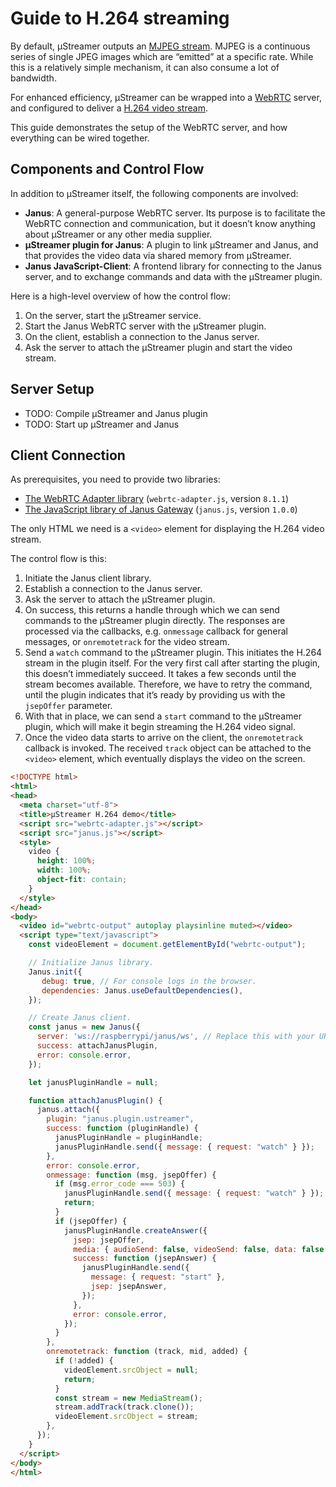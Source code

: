 # Guide to H.264 streaming

By default, µStreamer outputs an [MJPEG stream](https://en.wikipedia.org/wiki/Motion_JPEG). MJPEG is a continuous series of single JPEG images which are “emitted” at a specific rate. While this is a relatively simple mechanism, it can also consume a lot of bandwidth.

For enhanced efficiency, µStreamer can be wrapped into a [WebRTC](https://en.wikipedia.org/wiki/WebRTC) server, and configured to deliver a [H.264 video stream](https://en.wikipedia.org/wiki/Advanced_Video_Coding).

This guide demonstrates the setup of the WebRTC server, and how everything can be wired together.

## Components and Control Flow

In addition to µStreamer itself, the following components are involved:

- **Janus**: A general-purpose WebRTC server. Its purpose is to facilitate the WebRTC connection and communication, but it doesn’t know anything about µStreamer or any other media supplier.
- **µStreamer plugin for Janus**: A plugin to link µStreamer and Janus, and that provides the video data via shared memory from µStreamer.
- **Janus JavaScript-Client**: A frontend library for connecting to the Janus server, and to exchange commands and data with the µStreamer plugin.

Here is a high-level overview of how the control flow:

1. On the server, start the µStreamer service.
1. Start the Janus WebRTC server with the µStreamer plugin.
1. On the client, establish a connection to the Janus server.
1. Ask the server to attach the µStreamer plugin and start the video stream.

## Server Setup

- TODO: Compile µStreamer and Janus plugin
- TODO: Start up µStreamer and Janus

## Client Connection

As prerequisites, you need to provide two libraries:

- [The WebRTC Adapter library](https://github.com/webrtchacks/adapter) (`webrtc-adapter.js`, version `8.1.1`)
- [The JavaScript library of Janus Gateway](https://github.com/meetecho/janus-gateway) (`janus.js`, version `1.0.0`)

The only HTML we need is a `<video>` element for displaying the H.264 video stream.

The control flow is this:

1. Initiate the Janus client library.
1. Establish a connection to the Janus server.
1. Ask the server to attach the µStreamer plugin.
1. On success, this returns a handle through which we can send commands to the µStreamer plugin directly. The responses are processed via the callbacks, e.g. `onmessage` callback for general messages, or `onremotetrack` for the video stream.
1. Send a `watch` command to the µStreamer plugin. This initiates the H.264 stream in the plugin itself. For the very first call after starting the plugin, this doesn’t immediately succeed. It takes a few seconds until the stream becomes available. Therefore, we have to retry the command, until the plugin indicates that it’s ready by providing us with the `jsepOffer` parameter.
1. With that in place, we can send a `start` command to the µStreamer plugin, which will make it begin streaming the H.264 video signal.
1. Once the video data starts to arrive on the client, the `onremotetrack` callback is invoked. The received `track` object can be attached to the `<video>` element, which eventually displays the video on the screen.

```html
<!DOCTYPE html>
<html>
<head>
  <meta charset="utf-8">
  <title>µStreamer H.264 demo</title>
  <script src="webrtc-adapter.js"></script>
  <script src="janus.js"></script>
  <style>
    video {
      height: 100%;
      width: 100%;
      object-fit: contain;
    }
  </style>
</head>
<body>
  <video id="webrtc-output" autoplay playsinline muted></video>
  <script type="text/javascript">
    const videoElement = document.getElementById("webrtc-output");

    // Initialize Janus library.
    Janus.init({
       debug: true, // For console logs in the browser.
       dependencies: Janus.useDefaultDependencies(),
    });

    // Create Janus client.
    const janus = new Janus({
      server: 'ws://raspberrypi/janus/ws', // Replace this with your URL.
      success: attachJanusPlugin,
      error: console.error,
    });

    let janusPluginHandle = null;

    function attachJanusPlugin() {
      janus.attach({
        plugin: "janus.plugin.ustreamer",
        success: function (pluginHandle) {
          janusPluginHandle = pluginHandle;
          janusPluginHandle.send({ message: { request: "watch" } });
        },
        error: console.error,
        onmessage: function (msg, jsepOffer) {
          if (msg.error_code === 503) {
            janusPluginHandle.send({ message: { request: "watch" } });
            return;
          }
          if (jsepOffer) {
            janusPluginHandle.createAnswer({
              jsep: jsepOffer,
              media: { audioSend: false, videoSend: false, data: false },
              success: function (jsepAnswer) {
                janusPluginHandle.send({
                  message: { request: "start" },
                  jsep: jsepAnswer,
                });
              },
              error: console.error,
            });
          }
        },
        onremotetrack: function (track, mid, added) {
          if (!added) {
            videoElement.srcObject = null;
            return;
          }
          const stream = new MediaStream();
          stream.addTrack(track.clone());
          videoElement.srcObject = stream;
        },
      });
    }
  </script>
</body>
</html>
```
